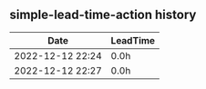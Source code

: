 ## simple-lead-time-action history

|  Date  |  LeadTime  |
| ---- | ---- |
| 2022-12-12 22:24 | 0.0h |
| 2022-12-12 22:27 | 0.0h |
